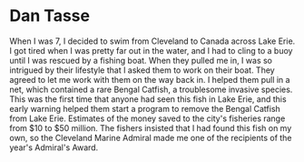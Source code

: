 # Dan Tasse

When I was 7, I decided to swim from Cleveland to Canada across Lake Erie. I got tired when I was pretty far out in the water, and I had to cling to a buoy until I was rescued by a fishing boat. When they pulled me in, I was so intrigued by their lifestyle that I asked them to work on their boat. They agreed to let me work with them on the way back in. I helped them pull in a net, which contained a rare Bengal Catfish, a troublesome invasive species. This was the first time that anyone had seen this fish in Lake Erie, and this early warning helped them start a program to remove the Bengal Catfish from Lake Erie. Estimates of the money saved to the city's fisheries range from $10 to $50 million. The fishers insisted that I had found this fish on my own, so the Cleveland Marine Admiral made me one of the recipients of the year's Admiral's Award.
